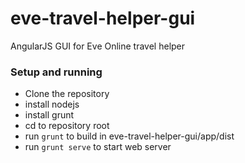 # eve-travel-helper-gui
AngularJS GUI for Eve Online travel helper

### Setup and running
* Clone the repository
* install nodejs
* install grunt
* cd to repository root
* run `grunt` to build in eve-travel-helper-gui/app/dist
* run `grunt serve` to start web server
